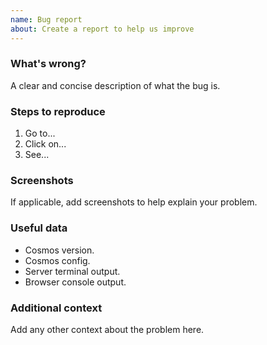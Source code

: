 ```yaml
---
name: Bug report
about: Create a report to help us improve
---
```


### What's wrong?

A clear and concise description of what the bug is.

### Steps to reproduce

1.  Go to...
2.  Click on...
3.  See...

### Screenshots

If applicable, add screenshots to help explain your problem.

### Useful data

- Cosmos version.
- Cosmos config.
- Server terminal output.
- Browser console output.

### Additional context

Add any other context about the problem here.
